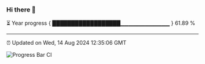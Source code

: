### Hi there 👋

⏳ Year progress { ██████████████████▁▁▁▁▁▁▁▁▁▁▁▁ } 61.89 %

---

⏰ Updated on Wed, 14 Aug 2024 12:35:06 GMT

![Progress Bar CI](https://github.com/liununu/liununu/workflows/Progress%20Bar%20CI/badge.svg)
